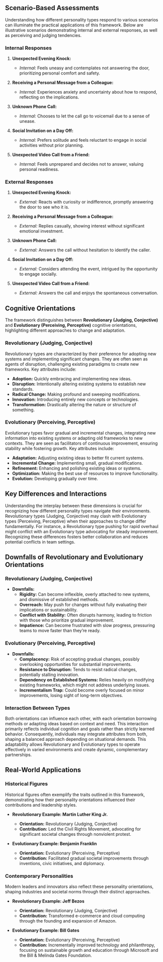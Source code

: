 ## Scenario-Based Assessments

Understanding how different personality types respond to various scenarios can illuminate the practical applications of this framework. Below are illustrative scenarios demonstrating internal and external responses, as well as perceiving and judging tendencies.

### Internal Responses

1. **Unexpected Evening Knock:**
   - *Internal:* Feels uneasy and contemplates not answering the door, prioritizing personal comfort and safety.
   
2. **Receiving a Personal Message from a Colleague:**
   - *Internal:* Experiences anxiety and uncertainty about how to respond, reflecting on the implications.
   
3. **Unknown Phone Call:**
   - *Internal:* Chooses to let the call go to voicemail due to a sense of unease.

4. **Social Invitation on a Day Off:**
   - *Internal:* Prefers solitude and feels reluctant to engage in social activities without prior planning.
   
5. **Unexpected Video Call from a Friend:**
   - *Internal:* Feels unprepared and decides not to answer, valuing personal readiness.

### External Responses

1. **Unexpected Evening Knock:**
   - *External:* Reacts with curiosity or indifference, promptly answering the door to see who it is.
   
2. **Receiving a Personal Message from a Colleague:**
   - *External:* Replies casually, showing interest without significant emotional investment.
   
3. **Unknown Phone Call:**
   - *External:* Answers the call without hesitation to identify the caller.
   
4. **Social Invitation on a Day Off:**
   - *External:* Considers attending the event, intrigued by the opportunity to engage socially.
   
5. **Unexpected Video Call from a Friend:**
   - *External:* Answers the call and enjoys the spontaneous conversation.

## Cognitive Orientations

The framework distinguishes between **Revolutionary (Judging, Conjective)** and **Evolutionary (Perceiving, Perceptive)** cognitive orientations, highlighting different approaches to change and adaptation.

### Revolutionary (Judging, Conjective)

Revolutionary types are characterized by their preference for adopting new systems and implementing significant changes. They are often seen as agents of disruption, challenging existing paradigms to create new frameworks. Key attributes include:

- **Adoption:** Quickly embracing and implementing new ideas.
- **Disruption:** Intentionally altering existing systems to establish new standards.
- **Radical Change:** Making profound and sweeping modifications.
- **Innovation:** Introducing entirely new concepts or technologies.
- **Transformation:** Drastically altering the nature or structure of something.

### Evolutionary (Perceiving, Perceptive)

Evolutionary types favor gradual and incremental changes, integrating new information into existing systems or adapting old frameworks to new contexts. They are seen as facilitators of continuous improvement, ensuring stability while fostering growth. Key attributes include:

- **Adaptation:** Adjusting existing ideas to better fit current systems.
- **Incremental Change:** Implementing small, gradual modifications.
- **Refinement:** Enhancing and polishing existing ideas or systems.
- **Optimization:** Making the best use of resources to improve functionality.
- **Evolution:** Developing gradually over time.

## Key Differences and Interactions

Understanding the interplay between these dimensions is crucial for recognizing how different personality types navigate their environments. Revolutionary types (Judging, Conjective) may clash with Evolutionary types (Perceiving, Perceptive) when their approaches to change differ fundamentally. For instance, a Revolutionary type pushing for rapid overhaul might conflict with an Evolutionary type advocating for steady improvement. Recognizing these differences fosters better collaboration and reduces potential conflicts in team settings.

## Downfalls of Revolutionary and Evolutionary Orientations

### Revolutionary (Judging, Conjective)
- **Downfalls:**
  - **Rigidity:** Can become inflexible, overly attached to new systems, and dismissive of established methods.
  - **Overreach:** May push for changes without fully evaluating their implications or sustainability.
  - **Conflict with Stability:** Often disrupts harmony, leading to friction with those who prioritize gradual improvement.
  - **Impatience:** Can become frustrated with slow progress, pressuring teams to move faster than they’re ready.

### Evolutionary (Perceiving, Perceptive)
- **Downfalls:**
  - **Complacency:** Risk of accepting gradual changes, possibly overlooking opportunities for substantial improvements.
  - **Resistance to Disruption:** Tends to resist radical changes, potentially stalling innovation.
  - **Dependency on Established Systems:** Relies heavily on modifying existing frameworks, which might not address underlying issues.
  - **Incrementalism Trap:** Could become overly focused on minor improvements, losing sight of long-term objectives.

### Interaction Between Types
Both orientations can influence each other, with each orientation borrowing methods or adapting ideas based on context and need. This interaction primarily reflects individual cognition and goals rather than strictly learned behavior. Consequently, individuals may integrate attributes from both, shaping a balanced approach depending on situational demands. This adaptability allows Revolutionary and Evolutionary types to operate effectively in varied environments and create dynamic, complementary partnerships.

## Real-World Applications

### Historical Figures

Historical figures often exemplify the traits outlined in this framework, demonstrating how their personality orientations influenced their contributions and leadership styles.

- **Revolutionary Example: Martin Luther King Jr.**
  - **Orientation:** Revolutionary (Judging, Conjective)
  - **Contribution:** Led the Civil Rights Movement, advocating for significant societal changes through nonviolent protest.
  
- **Evolutionary Example: Benjamin Franklin**
  - **Orientation:** Evolutionary (Perceiving, Perceptive)
  - **Contribution:** Facilitated gradual societal improvements through inventions, civic initiatives, and diplomacy.

### Contemporary Personalities

Modern leaders and innovators also reflect these personality orientations, shaping industries and societal norms through their distinct approaches.

- **Revolutionary Example: Jeff Bezos**
  - **Orientation:** Revolutionary (Judging, Conjective)
  - **Contribution:** Transformed e-commerce and cloud computing through the founding and expansion of Amazon.
  
- **Evolutionary Example: Bill Gates**
  - **Orientation:** Evolutionary (Perceiving, Perceptive)
  - **Contribution:** Incrementally improved technology and philanthropy, focusing on sustainable growth and education through Microsoft and the Bill & Melinda Gates Foundation.
